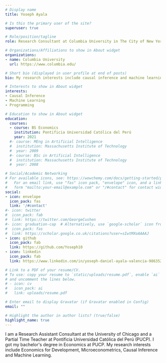 ```yaml
---
# Display name
title: Yoseph Ayala

# Is this the primary user of the site?
superuser: true

# Role/position/tagline
role: Research Consultant at Columbia University in The City of New York

# Organizations/Affiliations to show in About widget
organizations:
- name: Columbia University
  url: https://www.columbia.edu/

# Short bio (displayed in user profile at end of posts)
bio: My research interests include causal inference and machine learning.

# Interests to show in About widget
interests:
- Causal Inference
- Machine Learning
- Programming

# Education to show in About widget
education:
  courses:
  - course: BS Economics
    institution: Pontificia Universidad Católica del Perú
    year: 2021
  #- course: MEng in Artificial Intelligence
  #  institution: Massachusetts Institute of Technology
  #  year: 2009
  #- course: BSc in Artificial Intelligence
  #  institution: Massachusetts Institute of Technology
  #  year: 2008

# Social/Academic Networking
# For available icons, see: https://wowchemy.com/docs/getting-started/page-builder/#icons
#   For an email link, use "fas" icon pack, "envelope" icon, and a link in the
#   form "mailto:your-email@example.com" or "/#contact" for contact widget.
social:
- icon: envelope
  icon_pack: fas
  link: '/#contact'
#- icon: twitter
#  icon_pack: fab
#  link: https://twitter.com/GeorgeCushen
#- icon: graduation-cap  # Alternatively, use `google-scholar` icon from `ai` icon pack
#  icon_pack: fas
#  link: https://scholar.google.co.uk/citations?user=sIwtMXoAAAAJ
- icon: github
  icon_pack: fab
  link: https://github.com/Yoseph10
- icon: linkedin
  icon_pack: fab
  link: https://www.linkedin.com/in/yoseph-daniel-ayala-valencia-9863521b0/?originalSubdomain=pe

# Link to a PDF of your resume/CV.
# To use: copy your resume to `static/uploads/resume.pdf`, enable `ai` icons in `params.toml`, 
# and uncomment the lines below.
# - icon: cv
#   icon_pack: ai
#   link: uploads/resume.pdf

# Enter email to display Gravatar (if Gravatar enabled in Config)
email: ""

# Highlight the author in author lists? (true/false)
highlight_name: true
---
```


I am a Research Assistant Consultant at the University of Chicago and a Partial Time Teacher at Pontificia Universidad Católica del Perú (PUCP). I got my bachelor's degree in Economics at PUCP. My research interests include Economics for Development, Microeconometrics, Causal Inference and Machine Learning.

